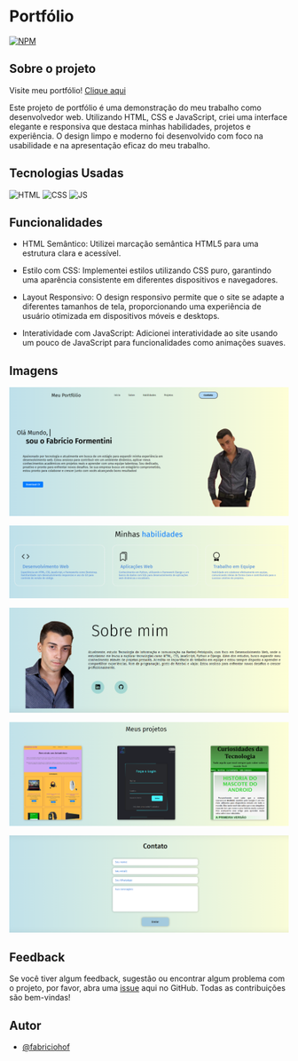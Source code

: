 
# Portfólio

 [![NPM](https://img.shields.io/npm/l/react)](https://github.com/fabriciohof/portfolio/blob/main/LICENSE)

## Sobre o projeto
 
Visite meu portfólio! <a href="https://formentiniportfolio.netlify.app/" target="_blank">Clique aqui</a>

Este projeto de portfólio é uma demonstração do meu trabalho como desenvolvedor web. Utilizando HTML, CSS e JavaScript, criei uma interface elegante e responsiva que destaca minhas habilidades, projetos e experiência. O design limpo e moderno foi desenvolvido com foco na usabilidade e na apresentação eficaz do meu trabalho.

## Tecnologias Usadas

![HTML](https://img.shields.io/badge/HTML5-E34F26?style=for-the-badge&logo=html5&logoColor=white)
![CSS](https://img.shields.io/badge/CSS3-1572B6?style=for-the-badge&logo=css3&logoColor=white)
![JS](https://img.shields.io/badge/JavaScript-F7DF1E?style=for-the-badge&logo=javascript&logoColor=black)

## Funcionalidades

- HTML Semântico: Utilizei marcação semântica HTML5 para uma estrutura clara e acessível.

- Estilo com CSS: Implementei estilos utilizando CSS puro, garantindo uma aparência consistente em diferentes dispositivos e navegadores.

- Layout Responsivo: O design responsivo permite que o site se adapte a diferentes tamanhos de tela, proporcionando uma experiência de usuário otimizada em dispositivos móveis e desktops.

- Interatividade com JavaScript: Adicionei interatividade ao site usando um pouco de JavaScript para funcionalidades como animações suaves.

## Imagens

![topo](https://github.com/fabriciohof/portfolio/blob/main/imgs/assets/topo.png)

![topo](https://github.com/fabriciohof/portfolio/blob/main/imgs/assets/habilidades.png)

![topo](https://github.com/fabriciohof/portfolio/blob/main/imgs/assets/sobre.png)

![topo](https://github.com/fabriciohof/portfolio/blob/main/imgs/assets/projetos.png)

![topo](https://github.com/fabriciohof/portfolio/blob/main/imgs/assets/contato.png)

## Feedback

Se você tiver algum feedback, sugestão ou encontrar algum problema com o projeto, por favor, abra uma [issue](https://github.com/fabriciohof/portfolio/issues) aqui no GitHub. Todas as contribuições são bem-vindas!


## Autor

- [@fabriciohof](https://www.github.com/fabriciohof)
